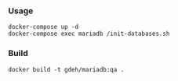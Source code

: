 ### Usage

	docker-compose up -d
	docker-compose exec mariadb /init-databases.sh


### Build

	docker build -t gdeh/mariadb:qa .

